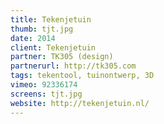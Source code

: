 ```yaml
---
title: Tekenjetuin
thumb: tjt.jpg
date: 2014
client: Tekenjetuin
partner: TK305 (design)
partnerurl: http://tk305.com
tags: tekentool, tuinontwerp, 3D
vimeo: 92336174
screens: tjt.jpg
website: http://tekenjetuin.nl/
---
```

